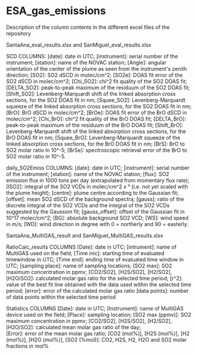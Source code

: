 # ESA_gas_emissions

Description of the column contents in the different excel files of the repository

SantaAna_eval_results.xlsx and SanMiguel_eval_results.xlsx

SCD
COLUMNS:
[date]: date in UTC;
[instrument]: serial number of the instrument;
[station]: name of the NOVAC station;
[Angle]: angular orientation of the center of the plume as seen from the instrument's zenith direction;
[SO2]: SO2 dSCD in molec/cm^2;
[SO2e]: DOAS fit error of the SO2 dSCD in molec/cm^2;
[Chi_SO2]: chi^2 fit quality of the SO2 DOAS fit;
[DELTA_SO2]: peak-to-peak maximum of the residuum of the SO2 DOAS fit;
[Shift_SO2]: Levenberg-Marquardt shift of the linked absorption cross sections, for the SO2 DOAS fit in nm;
[Squee_SO2]: Levenberg-Marquardt squeeze of the linked absorption cross sections, for the SO2 DOAS fit in nm;
[BrO]: BrO dSCD in molec/cm^2;
[BrOe]: DOAS fit error of the BrO dSCD in molec/cm^2;
[Chi_BrO]: chi^2 fit quality of the BrO DOAS fit;
[DELTA_BrO]: peak-to-peak maximum of the residuum of the BrO DOAS fit;
[Shift_BrO]: Levenberg-Marquardt shift of the linked absorption cross sections, for the BrO DOAS fit in nm;
[Squee_BrO]: Levenberg-Marquardt squeeze of the linked absorption cross sections, for the BrO DOAS fit in nm;
[BrS]: BrO to SO2 molar ratio in 10^-5;
[BrSe]: spectroscopic retrieval error of the BrO to SO2 molar ratio in 10^-5.

daily_SO2Emiss
COLUMNS:
[date]: date in UTC;
[instrument]: serial number of the instrument;
[station]: name of the NOVAC station;
[flux]: SO2 emission flux in 1000 tons per day (extrapolated from momentary flux rate);
[ISO2]: integral of the SO2 VCDs in molec/cm^2 x ° (i.e. not yet scaled with the plume height);
[centre]: plume centre according to the Gaussian fit; [offset]: mean SO2 dSCD of the background spectra;
[gauss]: ratio of the discrete integral of the SO2 VCDs and the integral of the SO2 VCDs suggested by the Gaussion fit;
[gauss_offset]: offset of the Gaussian fit in 10^17 molec/cm^2;
[BG]: absolute background SO2 VCD;
[WS]: wind speed in m/s;
[WD]: wind direction in degree with 0 = northerly and 90 = easterly.


SantaAna_MultiGAS_result and SanMiguel_MultiGAS_results.xlsx

RatioCalc_results
COLUMNS
[Date]: date in UTC;
[intrument]: name of MultiGAS used on the field;
[Time inic]: starting time of evaluated timewindow in UTC;
[Time end]: ending time of evaluated time window in UTC;
[sampling place]: name of sampling locations;
[SO2 max]: SO2 maximum concentration in ppmv;
[CO2/SO2], [H2S/SO2], [H2/SO2], [H2O/SO2]: calculated molar gas ratio	for the selected time period;
[r^2]: value of the best fit line obtained with the data used within the selected time period;
[error]: error of the calculated molar gas ratio
[data points]: number of data points within the selected time period

Statistics
COLUMNS
[Date]: date in UTC;
[Instrument]: name of MultiGAS device used on the field;
[Place]: sampling location;
[SO2 max (ppmv)]: SO2 maximum concentration in ppmv;
[CO2/SO2], [H2S/SO2], [H2/SO2], [H2O/SO2]: calculated mean molar gas ratio of the day; 	
[Error]: error of the mean molar gas ratio;
[CO2 (mol%)],	[H2S (mol%)],	[H2 (mol%)],	[H2O (mol%)],	[SO2 (%mol)]: CO2, H2S, H2, H2O and SO2 molar fractions in mol%



